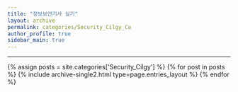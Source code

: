 ```yaml
---
title: "정보보안기사 실기"
layout: archive
permalink: categories/Security_Cilgy_Ca
author_profile: true
sidebar_main: true
---
```


<!-- 공백이 포함되어 있는 카테고리 이름의 경우 site.categories['a b c'] 이런식으로! -->

***

{% assign posts = site.categories['Security_Cilgy'] %}
{% for post in posts %} {% include archive-single2.html type=page.entries_layout %} {% endfor %}

